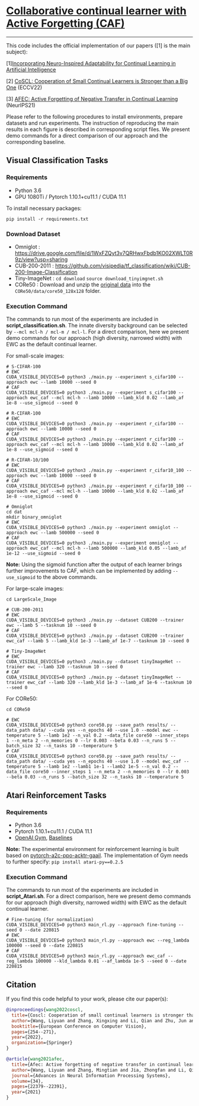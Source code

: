 # [Collaborative continual learner with Active Forgetting (CAF)]() 

------
This code includes the official implementation of our papers ([1] is the main subject):

[1][Incorporating Neuro-Inspired Adaptability for Continual Learning in Artificial Intelligence]()

[2] [CoSCL: Cooperation of Small Continual Learners is Stronger than a Big One](https://arxiv.org/abs/2207.06543) (ECCV22)

[3] [AFEC: Active Forgetting of Negative Transfer in Continual Learning](https://papers.nips.cc/paper/2021/hash/bc6dc48b743dc5d013b1abaebd2faed2-Abstract.html) (NeurIPS21)

Please refer to the following procedures to install environments, prepare datasets and run experiments.
The instruction of reproducing the main results in each figure is described in corresponding script files.
We present demo commands for a direct comparison of our approach and the corresponding baseline.


## **Visual Classification Tasks**

### Requirements

- Python 3.6
- GPU 1080Ti / Pytorch 1.10.1+cu11.1 / CUDA 11.1

To install necessary packages:
```
pip install -r requirements.txt
```

### Download Dataset
- Omniglot : https://drive.google.com/file/d/1WxFZQyt3v7QRHwxFbdb1KO02XWLT0R9z/view?usp=sharing
- CUB-200-2011 : https://github.com/visipedia/tf_classification/wiki/CUB-200-Image-Classification
- Tiny-ImageNet : ```cd download``` ```source download_tinyimgnet.sh```
- CORe50 : Download and unzip the [original data](https://vlomonaco.github.io/core50/) into the ``CORe50/data/core50_128x128`` folder. 

### Execution Command
The commands to run most of the experiments are included in **script_classification.sh**.
The innate diversity background can be selected by ```--mcl mcl-h / mcl-m / mcl-l```.
For a direct comparison, here we present demo commands for our approach (high diversity, narrowed width) with EWC as the default continual learner. 

For small-scale images:

```
# S-CIFAR-100
# EWC
CUDA_VISIBLE_DEVICES=0 python3 ./main.py --experiment s_cifar100 --approach ewc --lamb 10000 --seed 0
# CAF
CUDA_VISIBLE_DEVICES=0 python3 ./main.py --experiment s_cifar100 --approach ewc_caf --mcl mcl-h --lamb 10000 --lamb_kld 0.02 --lamb_af 1e-8 --use_sigmoid --seed 0

# R-CIFAR-100
# EWC
CUDA_VISIBLE_DEVICES=0 python3 ./main.py --experiment r_cifar100 --approach ewc --lamb 10000 --seed 0
# CAF
CUDA_VISIBLE_DEVICES=0 python3 ./main.py --experiment r_cifar100 --approach ewc_caf --mcl mcl-h --lamb 10000 --lamb_kld 0.02 --lamb_af 1e-8 --use_sigmoid --seed 0

# R-CIFAR-10/100
# EWC
CUDA_VISIBLE_DEVICES=0 python3 ./main.py --experiment r_cifar10_100 --approach ewc --lamb 10000 --seed 0
# CAF
CUDA_VISIBLE_DEVICES=0 python3 ./main.py --experiment r_cifar10_100 --approach ewc_caf --mcl mcl-h --lamb 10000 --lamb_kld 0.02 --lamb_af 1e-8 --use_sigmoid --seed 0

# Omniglot
cd dat
mkdir binary_omniglot
# EWC
CUDA_VISIBLE_DEVICES=0 python3 ./main.py --experiment omniglot --approach ewc --lamb 500000 --seed 0
# CAF
CUDA_VISIBLE_DEVICES=0 python3 ./main.py --experiment omniglot --approach ewc_caf --mcl mcl-h --lamb 500000 --lamb_kld 0.05 --lamb_af 1e-12 --use_sigmoid --seed 0
```

**Note:** Using the sigmoid function after the output of each learner brings further improvements to CAF, which can be implemented by adding ```--use_sigmoid``` to the above commands.


For large-scale images:

```
cd LargeScale_Image

# CUB-200-2011
# EWC
CUDA_VISIBLE_DEVICES=0 python3 ./main.py --dataset CUB200 --trainer ewc --lamb 5 --tasknum 10 --seed 0
# CAF
CUDA_VISIBLE_DEVICES=0 python3 ./main.py --dataset CUB200 --trainer ewc_caf --lamb 5 --lamb_kld 1e-3 --lamb_af 1e-7 --tasknum 10 --seed 0

# Tiny-ImageNet
# EWC
CUDA_VISIBLE_DEVICES=0 python3 ./main.py --dataset tinyImageNet --trainer ewc --lamb 320 --tasknum 10 --seed 0
# CAF
CUDA_VISIBLE_DEVICES=0 python3 ./main.py --dataset tinyImageNet --trainer ewc_caf --lamb 320 --lamb_kld 1e-3 --lamb_af 1e-6 --tasknum 10 --seed 0
```

For CORe50:

```
cd CORe50

# EWC
CUDA_VISIBLE_DEVICES=0 python3 core50.py --save_path results/ --data_path data/ --cuda yes --n_epochs 40 --use 1.0 --model ewc --temperature 5 --lamb 1e2 --n_val 0.2 --data_file core50 --inner_steps 1 --n_meta 2 --n_memories 0 --lr 0.003 --beta 0.03 --n_runs 5 --batch_size 32 --n_tasks 10 --temperature 5
# CAF
CUDA_VISIBLE_DEVICES=0 python3 core50.py --save_path results/ --data_path data/ --cuda yes --n_epochs 40 --use 1.0 --model ewc_caf --temperature 5 --lamb 1e2 --lamb1 1e-1 --lamb2 1e-5 --n_val 0.2 --data_file core50 --inner_steps 1 --n_meta 2 --n_memories 0 --lr 0.003 --beta 0.03 --n_runs 5 --batch_size 32 --n_tasks 10 --temperature 5
```


## **Atari Reinforcement Tasks**

### Requirements

- Python 3.6
- Pytorch 1.10.1+cu11.1 / CUDA 11.1
- ​[OpenAI Gym](https://github.com/openai/gym#installation), [Baselines](https://github.com/openai/baselines)

**Note:** The experimental environment for reinforcement learning is built based on [pytorch-a2c-ppo-acktr-gaail](https://github.com/ikostrikov/pytorch-a2c-ppo-acktr-gail). 
The implementation of Gym needs to further specify: ```pip install atari-py==0.2.5```

### Execution Command
The commands to run most of the experiments are included in **script_Atari.sh**.
For a direct comparison, here we present demo commands for our approach (high diversity, narrowed width) with EWC as the default continual learner. 


```
# Fine-tuning (for normalization)
CUDA_VISIBLE_DEVICES=0 python3 main_rl.py --approach fine-tuning --seed 0 --date 220815  
# EWC
CUDA_VISIBLE_DEVICES=0 python3 main_rl.py --approach ewc --reg_lambda 100000 --seed 0 --date 220815 
# CAF
CUDA_VISIBLE_DEVICES=0 python3 main_rl.py --approach ewc_caf --reg_lambda 100000 --kld_lambda 0.01 --af_lambda 1e-5 --seed 0 --date 220815 
```


## **Citation**

If you find this code helpful to your work, please cite our paper(s):

```bibtex
@inproceedings{wang2022coscl,
  title={Coscl: Cooperation of small continual learners is stronger than a big one},
  author={Wang, Liyuan and Zhang, Xingxing and Li, Qian and Zhu, Jun and Zhong, Yi},
  booktitle={European Conference on Computer Vision},
  pages={254--271},
  year={2022},
  organization={Springer}
}

@article{wang2021afec,
  title={Afec: Active forgetting of negative transfer in continual learning},
  author={Wang, Liyuan and Zhang, Mingtian and Jia, Zhongfan and Li, Qian and Bao, Chenglong and Ma, Kaisheng and Zhu, Jun and Zhong, Yi},
  journal={Advances in Neural Information Processing Systems},
  volume={34},
  pages={22379--22391},
  year={2021}
}
```
